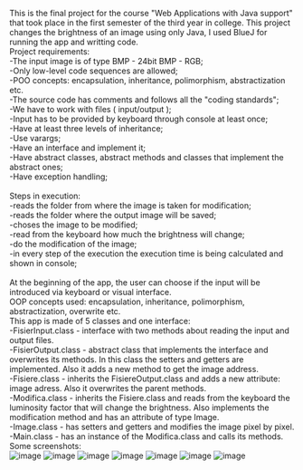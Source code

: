 This is the final project for the course "Web Applications with Java support" that took place in the first semester of the third year in college. 
This project changes the brightness of an image using only Java, I used BlueJ for running the app and writting code. <br>
Project requirements: <br>
-The input image is of type BMP - 24bit BMP - RGB;<br>
-Only low-level code sequences are allowed;<br>
-POO concepts: encapsulation, inheritance, polimorphism, abstractization etc. <br>
-The source code has comments and follows all the "coding standards";<br>
-We have to work with files ( input/output );<br>
-Input has to be provided by keyboard through console at least once;<br>
-Have at least three levels of inheritance;<br>
-Use varargs;<br>
-Have an interface and implement it;<br>
-Have abstract classes, abstract methods and classes that implement the abstract ones;<br>
-Have exception handling;<br>
<br>
Steps in execution: <br>
-reads the folder from where the image is taken for modification;<br>
-reads the folder where the output image will be saved;<br>
-choses the image to be modified;<br>
-read from the keyboard how much the brightness will change;<br>
-do the modification of the image;<br>
-in every step of the execution the execution time is being calculated and shown in console;<br>
<br>
At the beginning of the app, the user can choose if the input will be introduced via keyboard or visual interface.<br>
OOP concepts used: encapsulation, inheritance, polimorphism, abstractization, overwrite etc.<br>
This app is made of 5 classes and one interface:<br>
-FisierInput.class - interface with two methods about reading the input and output files.<br>
-FisierOutput.class - abstract class that implements the interface and overwrites its methods. 
In this class the  setters and getters are implemented. Also it adds a new  method to get the image address.<br>
-Fisiere.class - inherits the FisiereOutput.class and adds a new attribute: image adress. Also it overwrites the parent methods.<br>
-Modifica.class - inherits the Fisiere.class and reads from the keyboard the luminosity factor that will change the brightness.
Also implements the modification method and has an attribute of type Image.<br>
-Image.class - has setters and getters and modifies the image pixel by pixel.<br>
-Main.class - has an instance of the Modifica.class and calls its methods.<br>
Some screenshots:<br>
![image](https://user-images.githubusercontent.com/64609288/92453858-72ccd080-f1c8-11ea-8eef-97fb0b12df26.png)
![image](https://user-images.githubusercontent.com/64609288/92453866-76605780-f1c8-11ea-9127-0927cb202ca6.png)
![image](https://user-images.githubusercontent.com/64609288/92453879-7bbda200-f1c8-11ea-8d69-78ae85b67ff1.png)
![image](https://user-images.githubusercontent.com/64609288/92453886-7f512900-f1c8-11ea-937a-5afe391d3923.png)
![image](https://user-images.githubusercontent.com/64609288/92453895-824c1980-f1c8-11ea-9232-693525abaed1.png)
![image](https://user-images.githubusercontent.com/64609288/92453903-86783700-f1c8-11ea-9ec8-667326724010.png)
![image](https://user-images.githubusercontent.com/64609288/92453912-8aa45480-f1c8-11ea-9744-ad176e4732a2.png)<br>



